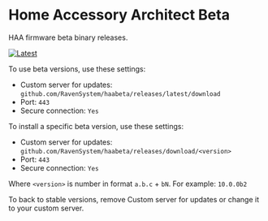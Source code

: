 # Home Accessory Architect Beta
HAA firmware beta binary releases.

[![Latest](https://img.shields.io/github/v/tag/RavenSystem/haabeta?color=red&label=last+release)](https://github.com/RavenSystem/haabeta/releases)

To use beta versions, use these settings:
- Custom server for updates: `github.com/RavenSystem/haabeta/releases/latest/download`
- Port: `443`
- Secure connection: `Yes`

To install a specific beta version, use these settings:
- Custom server for updates: `github.com/RavenSystem/haabeta/releases/download/<version>`
- Port: `443`
- Secure connection: `Yes`

Where `<version>` is number in format `a.b.c` + `bN`. For example: `10.0.0b2`
  
To back to stable versions, remove Custom server for updates or change it to your custom server.
